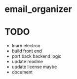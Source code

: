 # email_organizer

# TODO
- learn electron
- build front end
- port back backend logic
- update readme
- update license maybe
- document